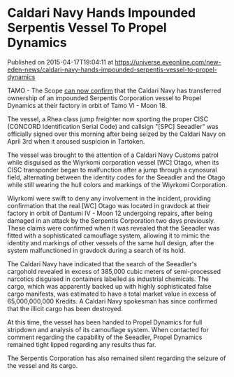 # Caldari Navy Hands Impounded Serpentis Vessel To Propel Dynamics
Published on 2015-04-17T19:04:11 at https://universe.eveonline.com/new-eden-news/caldari-navy-hands-impounded-serpentis-vessel-to-propel-dynamics

TAMO - The Scope [can now confirm](https://www.youtube.com/watch?v=FqLQZA4qfWE) that the Caldari Navy has transferred ownership of an impounded Serpentis Corporation vessel to Propel Dynamics at their factory in orbit of Tamo VI - Moon 18.

The vessel, a Rhea class jump freighter now sporting the proper CISC (CONCORD Identification Serial Code) and callsign "[SPC] Seeadler" was officially signed over this morning after being seized by the Caldari Navy on April 3rd when it aroused suspicion in Tartoken.

The vessel was brought to the attention of a Caldari Navy Customs patrol while disguised as the Wiyrkomi corporation vessel [WC] Otago, when its CISC transponder began to malfunction after a jump through a cynosural field, alternating between the identity codes for the Seeadler and the Otago while still wearing the hull colors and markings of the Wiyrkomi Corporation.

Wiyrkomi were swift to deny any involvement in the incident, providing confirmation that the real [WC] Otago was located in gravdock at their factory in orbit of Dantumi IV - Moon 12 undergoing repairs, after being damaged in an attack by the Serpentis Corporation two days previously. These claims were confirmed when it was revealed that the Seeadler was fitted with a sophisticated camouflage system, allowing it to mimic the identity and markings of other vessels of the same hull design, after the system malfunctioned in gravdock during a search of its hold.

The Caldari Navy have indicated that the search of the Seeadler's cargohold revealed in excess of 385,000 cubic meters of semi-processed narcotics disguised in containers labelled as industrial chemicals. The cargo, which was apparently backed up with highly sophisticated false cargo manifests, was estimated to have a total market value in excess of 65,000,000,000 Kredits. A Caldari Navy spokesman has since confirmed that the illicit cargo has been destroyed.

At this time, the vessel has been handed to Propel Dynamics for full stripdown and analysis of its camouflage system. When contacted for comment regarding the capability of the Seeadler, Propel Dynamics remained tight lipped regarding any results thus far.

The Serpentis Corporation has also remained silent regarding the seizure of the vessel and its cargo.
